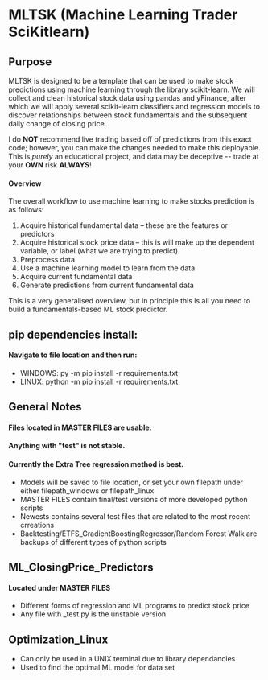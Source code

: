 # MLTSK (Machine Learning Trader SciKitlearn)


## Purpose
MLTSK is designed to be a template that can be used to make stock predictions using machine learning through the library scikit-learn. We will collect and clean historical stock data using pandas and yFinance, after which we will apply several scikit-learn classifiers and regression models to discover relationships between stock fundamentals and the subsequent daily change of closing price. 


I do **NOT** recommend live trading based off of predictions from this exact code; however, you can make the changes needed to make this deployable. This is *purely* an educational project, and data may be deceptive -- trade at your **OWN** risk **ALWAYS**!
#### Overview 
The overall workflow to use machine learning to make stocks prediction is as follows:

1. Acquire historical fundamental data – these are the features or predictors
2. Acquire historical stock price data – this is will make up the dependent variable, or label (what we are trying to predict).
3. Preprocess data
4. Use a machine learning model to learn from the data
5. Acquire current fundamental data
6. Generate predictions from current fundamental data


This is a very generalised overview, but in principle this is all you need to build a fundamentals-based ML stock predictor.


## pip dependencies install: 
#### Navigate to file location and then run:
  * WINDOWS: py -m pip install -r requirements.txt 
  * LINUX: python -m pip install -r requirements.txt 

## General Notes
#### Files located in MASTER FILES are usable.
#### Anything with "test" is not stable.  
#### Currently the Extra Tree regression method is best.
  * Models will be saved to file location, or set your own filepath under either filepath_windows or filepath_linux
  * MASTER FILES contain final/test versions of more developed python scripts
  * Newests contains several test files that are related to the most recent crreations
  * Backtesting/ETFS_GradientBoostingRegressor/Random Forest Walk are backups of different types of python scripts



## ML_ClosingPrice_Predictors
#### Located under MASTER FILES  
  * Different forms of regression and ML programs to predict stock price  
  * Any file with _test.py is the unstable version 

## Optimization_Linux
 * Can only be used in a UNIX terminal due to library dependancies
 * Used to find the optimal ML model for data set 

